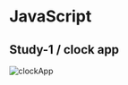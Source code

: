 # JavaScript

## Study-1 / clock app

![clockApp](https://github.com/balciemirhan/JavaScript/assets/116453429/518e0ea9-98df-4477-b650-0c4e91f85c62)
